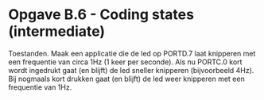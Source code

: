 # Opgave B.6 - Coding states (intermediate)

Toestanden. 
Maak een applicatie die de led op PORTD.7 laat knipperen met een frequentie van circa 1Hz (1 keer per seconde). 
Als nu PORTC.0 kort wordt ingedrukt gaat (en blijft) de led sneller knipperen (bijvoorbeeld 4Hz). 
Bij nogmaals kort drukken gaat (en blijft) de led weer knipperen met een frequentie van 1Hz.